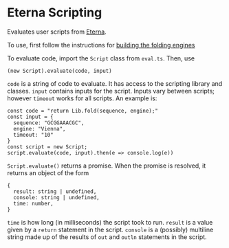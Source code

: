 # Eterna Scripting
Evaluates user scripts from [Eterna](eternagame.org).

To use, first follow the instructions for [building the folding engines](Engines/README.md)

To evaluate code, import the `Script` class from `eval.ts`. Then, use
```
(new Script).evaluate(code, input)
```
`code` is a string of code to evaluate. It has access to the scripting library and classes. `input` contains inputs for the script. Inputs vary between scripts; however `timeout` works for all scripts. An example is:
```
const code = "return Lib.fold(sequence, engine);"
const input = {
  sequence: "GCGGAAACGC",
  engine: "Vienna",
  timeout: "10"
}
const script = new Script;
script.evaluate(code, input).then(e => console.log(e))
```
`Script.evaluate()` returns a promise. When the promise is resolved, it returns an object of the form
```
{
  result: string | undefined,
  console: string | undefined,
  time: number,
}
```
`time` is how long (in milliseconds) the script took to run. `result` is a value given by a `return` statement in the script. `console` is a (possibly) multiline string made up of the results of `out` and `outln` statements in the script.